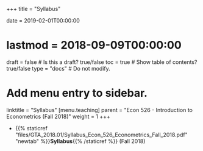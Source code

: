 +++
title = "Syllabus"

date = 2019-02-01T00:00:00
# lastmod = 2018-09-09T00:00:00

draft = false  # Is this a draft? true/false
toc = true  # Show table of contents? true/false
type = "docs"  # Do not modify.

# Add menu entry to sidebar.
linktitle = "Syllabus"
[menu.teaching]
  parent = "Econ 526 - Introduction to Econometrics (Fall 2018)"
  weight = 1
+++

* {{% staticref "files/GTA_2018.01/Syllabus_Econ_526_Econometrics_Fall_2018.pdf" "newtab" %}}**Syllabus**{{% /staticref %}} (Fall 2018)